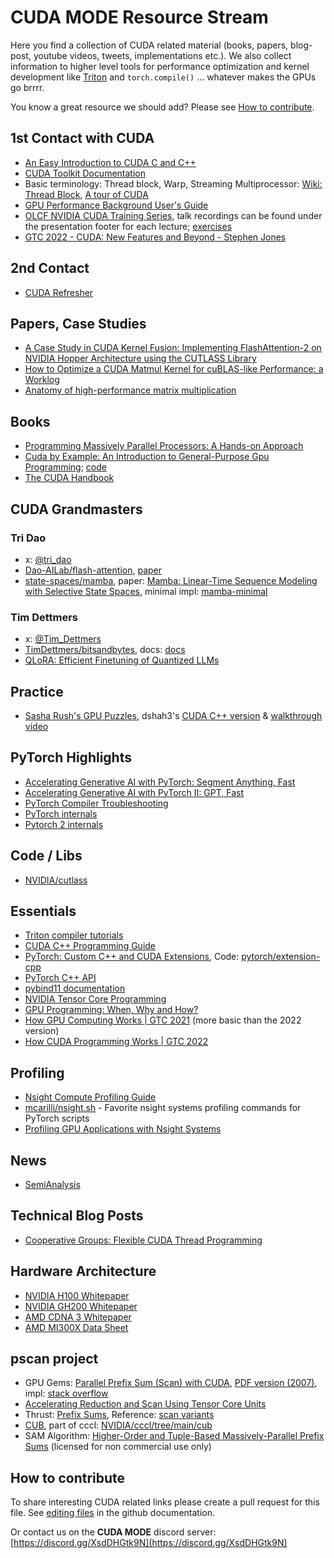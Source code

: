 # CUDA MODE Resource Stream

Here you find a collection of CUDA related material (books, papers, blog-post, youtube videos, tweets, implementations etc.). We also collect information to higher level tools for performance optimization and kernel development like [Triton](https://triton-lang.org) and `torch.compile()` ... whatever makes the GPUs go brrrr. 

You know a great resource we should add? Please see [How to contribute](#how-to-contribute).

## 1st Contact with CUDA
- [An Easy Introduction to CUDA C and C++](https://developer.nvidia.com/blog/easy-introduction-cuda-c-and-c/)
- [CUDA Toolkit Documentation ](https://docs.nvidia.com/cuda/)
- Basic terminology: Thread block, Warp, Streaming Multiprocessor: [Wiki: Thread Block](https://en.wikipedia.org/wiki/Thread_block_(CUDA_programming)), [A tour of CUDA](https://tbetcke.github.io/hpc_lecture_notes/cuda_introduction.html)
- [GPU Performance Background User's Guide](https://docs.nvidia.com/deeplearning/performance/dl-performance-gpu-background/index.html)
- [OLCF NVIDIA CUDA Training Series](https://www.olcf.ornl.gov/cuda-training-series/), talk recordings can be found under the presentation footer for each lecture; [exercises](https://github.com/olcf/cuda-training-series)
- [GTC 2022 - CUDA: New Features and Beyond - Stephen Jones](https://www.youtube.com/watch?v=SAm4gwkj2Ko)


## 2nd Contact
- [CUDA Refresher](https://developer.nvidia.com/blog/tag/cuda-refresher/)


## Papers, Case Studies
- [A Case Study in CUDA Kernel Fusion: Implementing FlashAttention-2 on NVIDIA Hopper Architecture using the CUTLASS Library](https://arxiv.org/abs/2312.11918)
- [How to Optimize a CUDA Matmul Kernel for cuBLAS-like Performance: a Worklog](https://siboehm.com/articles/22/CUDA-MMM)
- [Anatomy of high-performance matrix multiplication](https://dl.acm.org/doi/10.1145/1356052.1356053)


## Books
- [Programming Massively Parallel Processors: A Hands-on Approach](https://www.amazon.com/Programming-Massively-Parallel-Processors-Hands/dp/0323912311)
- [Cuda by Example: An Introduction to General-Purpose Gpu Programming](https://edoras.sdsu.edu/~mthomas/docs/cuda/cuda_by_example.book.pdf); [code](https://github.com/tpn/cuda-by-example)
- [The CUDA Handbook](https://www.cudahandbook.com/)


## CUDA Grandmasters

### Tri Dao
- x: [@tri_dao](https://twitter.com/tri_dao)
- [Dao-AILab/flash-attention](https://github.com/Dao-AILab/flash-attention), [paper](https://arxiv.org/abs/2205.14135)
- [state-spaces/mamba](https://github.com/state-spaces/mamba), paper: [Mamba: Linear-Time Sequence Modeling with Selective State Spaces](https://arxiv.org/abs/2312.00752), minimal impl: [mamba-minimal](https://github.com/johnma2006/mamba-minimal)


### Tim Dettmers
- x: [@Tim_Dettmers](https://twitter.com/Tim_Dettmers)
- [TimDettmers/bitsandbytes](https://github.com/TimDettmers/bitsandbytes), docs: [docs](https://bitsandbytes.readthedocs.io/en/latest/)
- [QLoRA: Efficient Finetuning of Quantized LLMs](https://arxiv.org/abs/2305.14314)


## Practice
- [Sasha Rush's GPU Puzzles](https://github.com/srush/GPU-Puzzles), dshah3's [CUDA C++ version](https://github.com/dshah3/GPU-Puzzles) & [walkthrough video](https://www.youtube.com/watch?v=3frRR6fycgM)


## PyTorch Highlights
- [Accelerating Generative AI with PyTorch: Segment Anything, Fast](https://pytorch.org/blog/accelerating-generative-ai/)
- [Accelerating Generative AI with PyTorch II: GPT, Fast](https://pytorch.org/blog/accelerating-generative-ai-2/)
- [PyTorch Compiler Troubleshooting](https://github.com/pytorch/pytorch/blob/main/docs/source/torch.compiler_troubleshooting.rst)
- [PyTorch internals](http://blog.ezyang.com/2019/05/pytorch-internals/)
- [Pytorch 2 internals](https://drive.google.com/file/d/1XBox0G3FI-71efQQjmqGh0-VkCd-AHPL/view)


## Code / Libs
- [NVIDIA/cutlass](https://github.com/NVIDIA/cutlass)


## Essentials
- [Triton compiler tutorials](https://triton-lang.org/main/getting-started/tutorials/index.html)
- [CUDA C++ Programming Guide](https://docs.nvidia.com/cuda/cuda-c-programming-guide/)
- [PyTorch: Custom C++ and CUDA Extensions](https://pytorch.org/tutorials/advanced/cpp_extension.html), Code: [pytorch/extension-cpp](https://github.com/pytorch/extension-cpp/tree/master)
- [PyTorch C++ API](https://pytorch.org/cppdocs/index.html)
- [pybind11 documentation](https://pybind11.readthedocs.io/en/stable/)
- [NVIDIA Tensor Core Programming](https://leimao.github.io/blog/NVIDIA-Tensor-Core-Programming/)
- [GPU Programming: When, Why and How?](https://enccs.github.io/gpu-programming/#)
- [How GPU Computing Works | GTC 2021](https://youtu.be/3l10o0DYJXg?si=t5FHswnibAbo3s0t) (more basic than the 2022 version)
- [How CUDA Programming Works | GTC 2022](https://youtu.be/n6M8R8-PlnE?si=cJ4dWtpYaPoIuJ0q)


## Profiling
- [Nsight Compute Profiling Guide](https://docs.nvidia.com/nsight-compute/ProfilingGuide/index.html)
- [mcarilli/nsight.sh](https://gist.github.com/mcarilli/376821aa1a7182dfcf59928a7cde3223) - Favorite nsight systems profiling commands for PyTorch scripts
- [Profiling GPU Applications with Nsight Systems](https://www.youtube.com/watch?v=kKANP0kL_hk) 


## News
- [SemiAnalysis](https://www.semianalysis.com/)


## Technical Blog Posts
- [Cooperative Groups: Flexible CUDA Thread Programming](https://developer.nvidia.com/blog/cooperative-groups/)


## Hardware Architecture
- [NVIDIA H100 Whitepaper](https://resources.nvidia.com/en-us-tensor-core/gtc22-whitepaper-hopper)
- [NVIDIA GH200 Whitepaper](https://resources.nvidia.com/en-us-grace-cpu/nvidia-grace-hopper)
- [AMD CDNA 3 Whitepaper](https://www.amd.com/content/dam/amd/en/documents/instinct-tech-docs/white-papers/amd-cdna-3-white-paper.pdf)
- [AMD MI300X Data Sheet](https://www.amd.com/content/dam/amd/en/documents/instinct-tech-docs/data-sheets/amd-instinct-mi300x-data-sheet.pdf)


## pscan project
- GPU Gems: [Parallel Prefix Sum (Scan) with CUDA](https://developer.nvidia.com/gpugems/gpugems3/part-vi-gpu-computing/chapter-39-parallel-prefix-sum-scan-cuda), [PDF version (2007)](https://developer.download.nvidia.com/compute/cuda/1.1-Beta/x86_website/projects/scan/doc/scan.pdf), impl: [stack overflow](https://stackoverflow.com/a/30835030/387870)
- [Accelerating Reduction and Scan Using Tensor Core Units](https://arxiv.org/abs/1811.09736)
- Thrust: [Prefix Sums](https://docs.nvidia.com/cuda/thrust/index.html#prefix-sums), Reference: [scan variants](https://thrust.github.io/doc/group__prefixsums.html)
- [CUB](https://nvlabs.github.io/cub/), part of cccl: [NVIDIA/cccl/tree/main/cub](https://github.com/NVIDIA/cccl/tree/main/cub)
- SAM Algorithm: [Higher-Order and Tuple-Based Massively-Parallel Prefix Sums](https://userweb.cs.txstate.edu/~mb92/papers/pldi16.pdf) (licensed for non commercial use only)


## How to contribute
To share interesting CUDA related links please create a pull request for this file. See [editing files](https://docs.github.com/en/repositories/working-with-files/managing-files/editing-files) in the github documentation.

Or contact us on the **CUDA MODE** discord server: [https://discord.gg/XsdDHGtk9N](https://discord.gg/XsdDHGtk9N)
